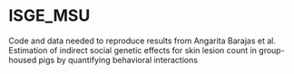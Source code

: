 # ISGE_MSU
Code and data needed to reproduce results from Angarita Barajas et al. Estimation of indirect social genetic effects for skin lesion count in group-housed pigs by quantifying behavioral interactions
